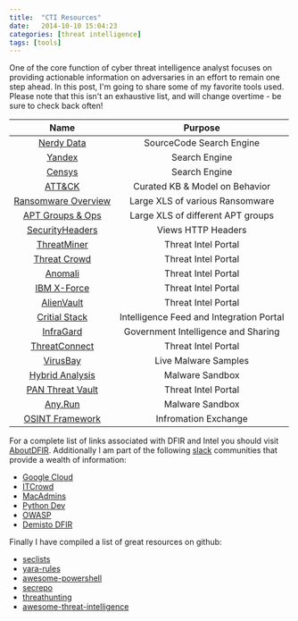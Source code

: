 ```yaml
---
title:  "CTI Resources"
date:   2014-10-10 15:04:23
categories: [threat intelligence]
tags: [tools]
---
```

One of the core function of cyber threat intelligence analyst focuses on providing actionable information on adversaries in an effort to remain one step ahead.  In this post, I'm going to share some of my favorite tools used.  Please note that this isn't an exhaustive list, and will change overtime - be sure to check back often!


**Name**|**Purpose**|
:-----:|:-----:
[Nerdy Data](https://nerdydata.com/search)|SourceCode Search Engine
[Yandex](https://www.yandex.com/)|Search Engine
[Censys](https://www.censys.io/)|Search Engine
[ATT&CK](https://attack.mitre.org/wiki/Main_Page)|Curated KB & Model on Behavior
[Ransomware Overview](https://docs.google.com/spreadsheets/d/1TWS238xacAto-fLKh1n5uTsdijWdCEsGIM0Y0Hvmc5g/pubhtml#)|Large XLS of various Ransomware
[APT Groups & Ops](https://docs.google.com/spreadsheets/d/1H9_xaxQHpWaa4O_Son4Gx0YOIzlcBWMsdvePFX68EKU/pubhtml)|Large XLS of different APT groups
[SecurityHeaders](https://securityheaders.io/)|Views HTTP Headers
[ThreatMiner](https://www.threatminer.org/)|Threat Intel Portal
[Threat Crowd](https://www.threatcrowd.org/)|Threat Intel Portal
[Anomali](https://www.anomali.com/)|Threat Intel Portal
[IBM X-Force](https://exchange.xforce.ibmcloud.com)|Threat Intel Portal
[AlienVault](https://otx.alienvault.com)|Threat Intel Portal
[Critial Stack](https://intel.criticalstack.com)|Intelligence Feed and Integration Portal
[InfraGard](https://www.infragard.org/)|Government Intelligence and Sharing
[ThreatConnect](https://app.threatconnect.com/auth/index.xhtml)|Threat Intel Portal
[VirusBay](https://beta.virusbay.io/)|Live Malware Samples
[Hybrid Analysis](https://www.hybrid-analysis.com)|Malware Sandbox
[PAN Threat Vault](https://threatvault.paloaltonetworks.com/)|Threat Intel Portal
[Any.Run](https://app.any.run/)|Malware Sandbox
[OSINT Framework](http://osintframework.com/)|Infromation Exchange
 
For a complete list of links associated with DFIR and Intel you should visit [AboutDFIR](http://aboutdfir.com/).  Additionally I am part of the following [slack](slack.com) communities that provide a wealth of information:
* [Google Cloud](googlecloud-community.slack.com)
* [ITCrowd](itcrowd.slack.com)
* [MacAdmins](macadmins.slack.com)
* [Python Dev](pythondev.slack.com)
* [OWASP](owasp.slack.com)
* [Demisto DFIR](dfircommunity.slack.com)

Finally I have compiled a list of great resources on github:<br>
* [seclists](https://github.com/danielmiessler/SecLists)
* [yara-rules](https://github.com/Yara-Rules/rules)
* [awesome-powershell](https://github.com/janikvonrotz/awesome-powershell)
* [secrepo](https://github.com/sooshie/secrepo)
* [threathunting](https://github.com/ThreatHuntingProject/ThreatHunting)
* [awesome-threat-intelligence](https://github.com/hslatman/awesome-threat-intelligence)

